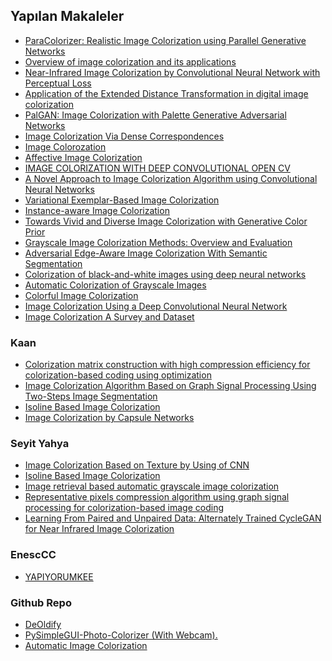 ## Yapılan Makaleler
- <a href="https://arxiv.org/pdf/2208.08295.pdf"> ParaColorizer: Realistic Image Colorization using Parallel Generative Networks </a>
- <a href="https://ieeexplore.ieee.org/document/9390626"> Overview of image colorization and its applications </a>
- <a href="https://ieeexplore.ieee.org/document/9291773"> Near-Infrared Image Colorization by Convolutional Neural Network with Perceptual Loss </a>
- <a href="https://sci-hub.se/10.1007/s11042-012-1246-2">Application of the Extended Distance Transformation in digital image colorization</a>
- <a href="https://arxiv.org/pdf/2210.11204.pdf"> PalGAN: Image Colorization with Palette Generative Adversarial Networks </a>
- <a href="https://ieeexplore.ieee.org/stamp/stamp.jsp?tp=&arnumber=6830221"> Image Colorization Via Dense Correspondences </a>
- <a href="http://ceur-ws.org/Vol-2485/paper47.pdf"> Image Colorozation </a>
- <a href="https://sci-hub.se/10.1007/s11390-012-1290-4"> Affective Image Colorization </a>
- <a href="https://jespublication.com/upload/2020-110472.pdf"> IMAGE COLORIZATION WITH DEEP CONVOLUTIONAL OPEN CV </a>
- <a href="https://ieeexplore.ieee.org/abstract/document/9793234"> A Novel Approach to Image Colorization Algorithm using Convolutional Neural Networks</a>
- <a href="https://hal.inria.fr/hal-00803219/document"> Variational Exemplar-Based Image Colorization </a>
- <a href="https://openaccess.thecvf.com/content_CVPR_2020/papers/Su_Instance-Aware_Image_Colorization_CVPR_2020_paper.pdf"> Instance-aware Image Colorization </a>
- <a href="https://openaccess.thecvf.com/content/ICCV2021/papers/Wu_Towards_Vivid_and_Diverse_Image_Colorization_With_Generative_Color_Prior_ICCV_2021_paper.pdf"> Towards Vivid and Diverse Image Colorization with Generative Color Prior </a>
- <a href="https://ieeexplore.ieee.org/abstract/document/9512069"> Grayscale Image Colorization Methods: Overview and Evaluation </a>
- <a href="https://ieeexplore.ieee.org/document/9345804"> Adversarial Edge-Aware Image Colorization With Semantic Segmentation </a>
- <a href="https://core.ac.uk/download/pdf/151072499.pdf"> Colorization of black-and-white images using deep neural networks </a>
- <a href="http://cs229.stanford.edu/proj2013/KabirzadehSousaBlaes-AutomaticColorizationOfGrayscaleImages.pdf"> Automatic Colorization of Grayscale Images </a>
- <a href="https://link.springer.com/chapter/10.1007/978-3-319-46487-9_40"> Colorful Image Colorization </a>
- <a href="https://www.researchgate.net/publication/301817406_Image_Colorization_Using_a_Deep_Convolutional_Neural_Network">Image Colorization Using a Deep Convolutional Neural Network</a>
- <a href="https://arxiv.org/pdf/2008.10774.pdf"> Image Colorization A Survey and Dataset </a>

### Kaan
- <a href="https://ieeexplore.ieee.org/document/7026123"> Colorization matrix construction with high compression efficiency for colorization-based coding using optimization </a>
- <a href="https://ieeexplore.ieee.org/document/9531797"> Image Colorization Algorithm Based on Graph Signal Processing Using Two-Steps Image Segmentation </a>
- <a href="https://ieeexplore.ieee.org/document/7046078"> Isoline Based Image Colorization </a>
- <a href="https://ieeexplore.ieee.org/document/9025670"> Image Colorization by Capsule Networks </a>

### Seyit Yahya
- <a href="https://ieeexplore.ieee.org/document/8980996"> Image Colorization Based on Texture by Using of CNN </a>
- <a href="https://ieeexplore.ieee.org/document/7046078"> Isoline Based Image Colorization </a>
- <a href="https://ieeexplore.ieee.org/document/6780140"> Image retrieval based automatic grayscale image colorization </a>
- <a href="https://ieeexplore.ieee.org/document/8296884"> Representative pixels compression algorithm using graph signal processing for colorization-based image coding </a>
- <a href="https://ieeexplore.ieee.org/document/9301791"> Learning From Paired and Unpaired Data: Alternately Trained CycleGAN for Near Infrared Image Colorization </a>

### EnescCC
- <a href="instagram.com/enesgucuk"> YAPIYORUMKEE </a>


### Github Repo
- <a href="https://github.com/jantic/DeOldify"> DeOldify </a>
- <a href="https://github.com/PySimpleGUI/PySimpleGUI-Photo-Colorizer"> PySimpleGUI-Photo-Colorizer (With Webcam). </a>
- <a href="https://github.com/Armour/Automatic-Image-Colorization"> Automatic Image Colorization </a>
